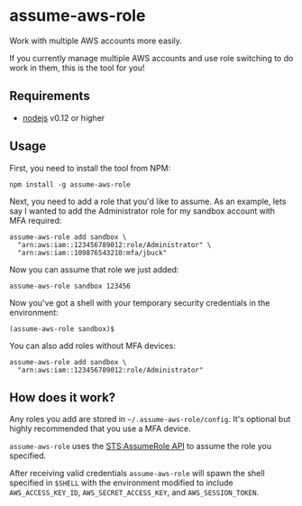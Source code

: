 # assume-aws-role

Work with multiple AWS accounts more easily.

If you currently manage multiple AWS accounts and use role switching to do work in them, this is the tool for you!

## Requirements

* [nodejs](https://nodejs.org/download/) v0.12 or higher

## Usage

First, you need to install the tool from NPM:

`npm install -g assume-aws-role`

Next, you need to add a role that you'd like to assume. As an example, lets say I wanted to add the Administrator role for my sandbox account with MFA required:

```
assume-aws-role add sandbox \
  "arn:aws:iam::123456789012:role/Administrator" \
  "arn:aws:iam::109876543210:mfa/jbuck"
```

Now you can assume that role we just added:

`assume-aws-role sandbox 123456`

Now you've got a shell with your temporary security credentials in the environment:

`(assume-aws-role sandbox)$ `

You can also add roles without MFA devices:

```
assume-aws-role add sandbox \
  "arn:aws:iam::123456789012:role/Administrator"
```

## How does it work?

Any roles you add are stored in `~/.assume-aws-role/config`. It's optional but highly recommended that you use a MFA device.

`assume-aws-role` uses the [STS:AssumeRole API](http://docs.aws.amazon.com/STS/latest/APIReference/API_AssumeRole.html) to assume the role you specified.

After receiving valid credentials `assume-aws-role` will spawn the shell specified in `$SHELL` with the environment modified to include `AWS_ACCESS_KEY_ID`, `AWS_SECRET_ACCESS_KEY`, and `AWS_SESSION_TOKEN`.
